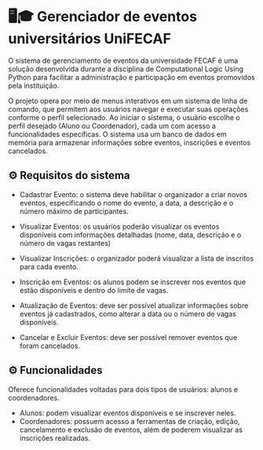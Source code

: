 # 🖥🎓 Gerenciador de eventos universitários UniFECAF 

O sistema de gerenciamento de eventos da universidade FECAF é uma solução desenvolvida durante a disciplina de Computational Logic Using Python para facilitar a administração e participação em eventos promovidos pela instituição.  

O projeto opera por meio de menus interativos em um sistema de linha de comando, que permitem aos usuários navegar e executar suas operações conforme o perfil selecionado. Ao iniciar o sistema, o usuário escolhe o perfil desejado (Aluno ou Coordenador), cada um com acesso a funcionalidades específicas. O sistema usa um banco de dados em memória para armazenar informações sobre eventos, inscrições e eventos cancelados.

## ⚙ Requisitos do sistema 
- Cadastrar Evento: o sistema deve habilitar o organizador a criar novos 
eventos, especificando o nome do evento, a data, a descrição e o número 
máximo de participantes.

- Visualizar Eventos: os usuários poderão visualizar os eventos disponíveis 
com informações detalhadas (nome, data, descrição e o número de vagas restantes)

- Visualizar Inscrições: o organizador poderá visualizar a lista de inscritos para cada
evento.

- Inscrição em Eventos: os alunos podem se inscrever nos eventos que estão
disponíveis e dentro do limite de vagas.

- Atualização de Eventos: deve ser possível atualizar informações sobre eventos já
cadastrados, como alterar a data ou o número de vagas disponíveis.

- Cancelar e Excluir Eventos: deve ser possível remover eventos que foram cancelados.

## ⚙ Funcionalidades
Oferece funcionalidades voltadas para dois tipos de usuários: alunos e
coordenadores.

- Alunos: podem visualizar eventos disponíveis e se inscrever neles. 
- Coordenadores: possuem acesso a ferramentas de criação, edição,
cancelamento e exclusão de eventos, além de poderem visualizar as inscrições
realizadas.
